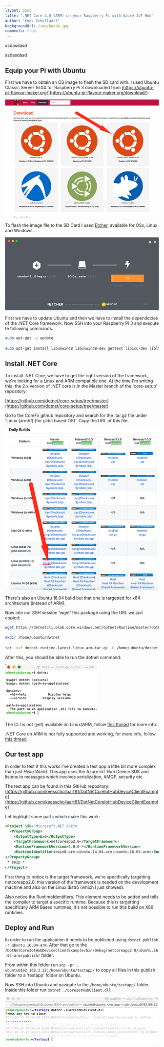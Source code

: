 ```yaml
--- 
layout: post
title: ".NET Core 2.0 (ARM) on your Raspberry Pi with Azure IoT Hub"
author: "Kees Schollaart" 
backgroundUrl: /img/back4.jpg
comments: true 
---  
```


asdasdasd

asdasdasd

<!--more-->

## Equip your Pi with Ubuntu

First we have to obtain an OS image to flash the SD card with. I used Ubuntu Classic Server 16.04 for Raspberry Pi 3 downloaded from [https://ubuntu-pi-flavour-maker.org/](https://ubuntu-pi-flavour-maker.org/download/):

 <a id="single_image" href="/img/2017/ubuntupi.png" class="fancybox"><img src="/img/2017/ubuntupi_thumb.png"/></a>

To flash the image file to the SD Card I used [Etcher](https://etcher.io/), available for OSx, Linux and Windows.

 <a id="single_image" href="/img/2017/etcher.png" class="fancybox"><img src="/img/2017/etcher_thumb.png"/></a>

First we have to update Ubuntu and then we have to install the dependecies of the .NET Core framework. Now SSH into your Raspberry Pi 3 and execute te following commands. 

~~~ bash
sudo apt-get -y update

sudo apt-get install libunwind8 libunwind8-dev gettext libicu-dev liblttng-ust-dev libcurl4-openssl-dev libssl-dev uuid-dev unzip
~~~  

## Install .NET Core

To install .NET Core, we have to get the right version of the framework, we're looking for a Linux and ARM compatible one. At the time I'm writing this, the 2.x version of .NET core is in the Master branch of the 'core-setup' repository:

[https://github.com/dotnet/core-setup/tree/master](https://github.com/dotnet/core-setup/tree/master)

Go to the CoreFx github repository and search for the .tar.gz file under 'Linux (armhf) (for glibc based OS)'. Copy the URL of this file.

 <a id="single_image" href="/img/2017/targz.png" class="fancybox"><img src="/img/2017/targz_thumb.png"/></a>

There's also an Ubuntu 16.04 build but that one is targetted for x64 architecture (instead of ARM). 

Now into our SSH session 'wget' this package using the URL we just copied:

~~~ bash 
wget https://dotnetcli.blob.core.windows.net/dotnet/Runtime/master/dotnet-runtime-latest-linux-arm.tar.gz

mkdir /home/ubuntu/dotnet

tar -xvf dotnet-runtime-latest-linux-arm.tar.gz -C /home/ubuntu/dotnet 
~~~ 

After this, you should be able to run the dotnet command:

<a id="single_image" href="/img/2017/ssh.png" class="fancybox"><img src="/img/2017/ssh_thumb.png"/></a>

The CLI is not (yet) available on Linux/ARM, follow [this thread](https://github.com/dotnet/cli/issues/2556) for more info.

.NET Core on ARM is not fully supported and working, for more info, follow [this thread](https://github.com/dotnet/coreclr/issues/3977).

## Our test app

In order to test if this works I've created a test app a little bit more complex than just <i>Hello World</i>. This app uses the Azure IoT Hub Device SDK and listens to messages which involves serialization, AMQP, security etc.

The test app can be found in this GitHub repository:
[https://github.com/keesschollaart81/DotNetCoreIotHubDeviceClientExample](https://github.com/keesschollaart81/DotNetCoreIotHubDeviceClientExample)

Let highlight some parts which make this work:

``` xml
<Project Sdk="Microsoft.NET.Sdk">
  <PropertyGroup>
    <OutputType>Exe</OutputType> 
    <TargetFramework>netcoreapp2.0</TargetFramework>
    <RuntimeFrameworkVersion>2.0.0-*</RuntimeFrameworkVersion>
    <RuntimeIdentifiers>win8-arm;ubuntu.14.04-arm;ubuntu.16.04-arm</RuntimeIdentifiers>
</PropertyGroup> 
 * snip *
</Project> 
```

First thing to notice is the target framework, we're specifically targetting netcoreapp2.0, this version of the framework is needed on the development machine and also on the Linux distro (which I just showed).

Also notice the RuntimeIdentifiers. This element needs to be added and tells the compiler to target a specific runtime. Because this is targetting specifically ARM Based runtimes, it's not possible to run this build on X86 runtimes.

## Deploy and Run

In order to run the application it needs to be published using ```dotnet publish  -r ubuntu.16.04-arm```. After that go to the ```/DotNetCoreIotHubDeviceClientExample/bin/Debug/netcoreapp2.0/ubuntu.16.04-arm/publish/``` folder.

From within this folder run ```scp -pr . ubuntu@192.168.2.22:/home/ubuntu/testapp/``` to copy all files in  this publish folder to a 'testapp' folder on Ubuntu. 

Now SSH into Ubuntu and navigate to the ```/home/ubuntu/testapp/``` folder. Inside this folder run ```dotnet ./CoreIotHubClient.dll```

<a id="single_image" href="/img/2017/run.png" class="fancybox"><img src="/img/2017/run_thumb.png"/></a>
